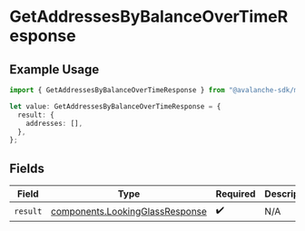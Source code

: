 # GetAddressesByBalanceOverTimeResponse

## Example Usage

```typescript
import { GetAddressesByBalanceOverTimeResponse } from "@avalanche-sdk/metrics/models/operations";

let value: GetAddressesByBalanceOverTimeResponse = {
  result: {
    addresses: [],
  },
};
```

## Fields

| Field                                                                              | Type                                                                               | Required                                                                           | Description                                                                        |
| ---------------------------------------------------------------------------------- | ---------------------------------------------------------------------------------- | ---------------------------------------------------------------------------------- | ---------------------------------------------------------------------------------- |
| `result`                                                                           | [components.LookingGlassResponse](../../models/components/lookingglassresponse.md) | :heavy_check_mark:                                                                 | N/A                                                                                |